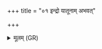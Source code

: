 +++
title = "०१ इन्द्रो यातूनाम् अभवत्"

+++
<details><summary>मूलम् (GR)</summary>

इन्द्रो यातूनाम् अभवत् पराशरो  
हविर्मथीनाम् अभ्य् आविवासताम् ।  
अभीद् उ शक्रः परशुर्  
यथा वनं पात्रेव  
भिन्दन्त् सत एति रक्षसः ॥
</details>